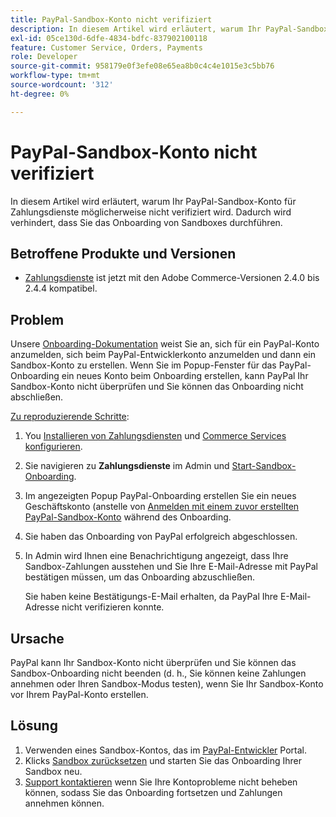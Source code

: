 ```yaml
---
title: PayPal-Sandbox-Konto nicht verifiziert
description: In diesem Artikel wird erläutert, warum Ihr PayPal-Sandbox-Konto für Zahlungsdienste möglicherweise nicht verifiziert wird. Dadurch wird verhindert, dass Sie das Onboarding von Sandboxes durchführen.
exl-id: 05ce130d-6dfe-4834-bdfc-837902100118
feature: Customer Service, Orders, Payments
role: Developer
source-git-commit: 958179e0f3efe08e65ea8b0c4c4e1015e3c5bb76
workflow-type: tm+mt
source-wordcount: '312'
ht-degree: 0%

---
```


# PayPal-Sandbox-Konto nicht verifiziert

In diesem Artikel wird erläutert, warum Ihr PayPal-Sandbox-Konto für Zahlungsdienste möglicherweise nicht verifiziert wird. Dadurch wird verhindert, dass Sie das Onboarding von Sandboxes durchführen.

## Betroffene Produkte und Versionen

* [Zahlungsdienste](https://marketplace.magento.com/magento-payment-services.html) ist jetzt mit den Adobe Commerce-Versionen 2.4.0 bis 2.4.4 kompatibel.

## Problem

Unsere [Onboarding-Dokumentation](https://experienceleague.adobe.com/docs/commerce-merchant-services/payment-services/get-started/onboard.html) weist Sie an, sich für ein PayPal-Konto anzumelden, sich beim PayPal-Entwicklerkonto anzumelden und dann ein Sandbox-Konto zu erstellen. Wenn Sie im Popup-Fenster für das PayPal-Onboarding ein neues Konto beim Onboarding erstellen, kann PayPal Ihr Sandbox-Konto nicht überprüfen und Sie können das Onboarding nicht abschließen.

<u>Zu reproduzierende Schritte</u>:

1. You [Installieren von Zahlungsdiensten](https://experienceleague.adobe.com/docs/commerce-merchant-services/payment-services/get-started/install.html) und [Commerce Services konfigurieren](https://experienceleague.adobe.com/docs/commerce-merchant-services/payment-services/get-started/connect.html#configure-commerce-services).
1. Sie navigieren zu **Zahlungsdienste** im Admin und [Start-Sandbox-Onboarding](https://experienceleague.adobe.com/docs/commerce-merchant-services/payment-services/get-started/onboard.html).
1. Im angezeigten Popup PayPal-Onboarding erstellen Sie ein neues Geschäftskonto (anstelle von [Anmelden mit einem zuvor erstellten PayPal-Sandbox-Konto](https://experienceleague.adobe.com/docs/commerce-merchant-services/payment-services/get-started/sandbox.html#test-in-sandbox-environment) während des Onboarding.
1. Sie haben das Onboarding von PayPal erfolgreich abgeschlossen.
1. In Admin wird Ihnen eine Benachrichtigung angezeigt, dass Ihre Sandbox-Zahlungen ausstehen und Sie Ihre E-Mail-Adresse mit PayPal bestätigen müssen, um das Onboarding abzuschließen.

   Sie haben keine Bestätigungs-E-Mail erhalten, da PayPal Ihre E-Mail-Adresse nicht verifizieren konnte.

## Ursache

PayPal kann Ihr Sandbox-Konto nicht überprüfen und Sie können das Sandbox-Onboarding nicht beenden (d. h., Sie können keine Zahlungen annehmen oder Ihren Sandbox-Modus testen), wenn Sie Ihr Sandbox-Konto vor Ihrem PayPal-Konto erstellen.

## Lösung

1. Verwenden eines Sandbox-Kontos, das im [PayPal-Entwickler](https://developer.paypal.com/docs/api-basics/sandbox/accounts/#create-a-business-sandbox-account) Portal.
1. Klicks [Sandbox zurücksetzen](https://experienceleague.adobe.com/docs/commerce-merchant-services/payment-services/get-started/sandbox.html#test-in-sandbox-environment) und starten Sie das Onboarding Ihrer Sandbox neu.
1. [Support kontaktieren](mailto:payment-services-support@adobe.com) wenn Sie Ihre Kontoprobleme nicht beheben können, sodass Sie das Onboarding fortsetzen und Zahlungen annehmen können.
